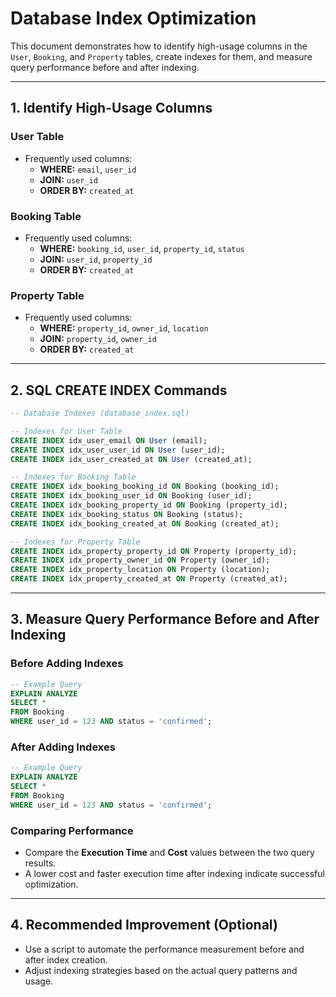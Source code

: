 
# Database Index Optimization

This document demonstrates how to identify high-usage columns in the `User`, `Booking`, and `Property` tables,
create indexes for them, and measure query performance before and after indexing.

---

## 1. Identify High-Usage Columns

### User Table

- Frequently used columns:
  - **WHERE:** `email`, `user_id`
  - **JOIN:** `user_id`
  - **ORDER BY:** `created_at`

### Booking Table

- Frequently used columns:
  - **WHERE:** `booking_id`, `user_id`, `property_id`, `status`
  - **JOIN:** `user_id`, `property_id`
  - **ORDER BY:** `created_at`

### Property Table

- Frequently used columns:
  - **WHERE:** `property_id`, `owner_id`, `location`
  - **JOIN:** `property_id`, `owner_id`
  - **ORDER BY:** `created_at`

---

## 2. SQL CREATE INDEX Commands

```sql
-- Database Indexes (database_index.sql)

-- Indexes for User Table
CREATE INDEX idx_user_email ON User (email);
CREATE INDEX idx_user_user_id ON User (user_id);
CREATE INDEX idx_user_created_at ON User (created_at);

-- Indexes for Booking Table
CREATE INDEX idx_booking_booking_id ON Booking (booking_id);
CREATE INDEX idx_booking_user_id ON Booking (user_id);
CREATE INDEX idx_booking_property_id ON Booking (property_id);
CREATE INDEX idx_booking_status ON Booking (status);
CREATE INDEX idx_booking_created_at ON Booking (created_at);

-- Indexes for Property Table
CREATE INDEX idx_property_property_id ON Property (property_id);
CREATE INDEX idx_property_owner_id ON Property (owner_id);
CREATE INDEX idx_property_location ON Property (location);
CREATE INDEX idx_property_created_at ON Property (created_at);
```

---

## 3. Measure Query Performance Before and After Indexing

### Before Adding Indexes

```sql
-- Example Query
EXPLAIN ANALYZE 
SELECT * 
FROM Booking 
WHERE user_id = 123 AND status = 'confirmed';
```

### After Adding Indexes

```sql
-- Example Query
EXPLAIN ANALYZE 
SELECT * 
FROM Booking 
WHERE user_id = 123 AND status = 'confirmed';
```

### Comparing Performance

- Compare the **Execution Time** and **Cost** values between the two query results.
- A lower cost and faster execution time after indexing indicate successful optimization.

---

## 4. Recommended Improvement (Optional)

- Use a script to automate the performance measurement before and after index creation.
- Adjust indexing strategies based on the actual query patterns and usage.

